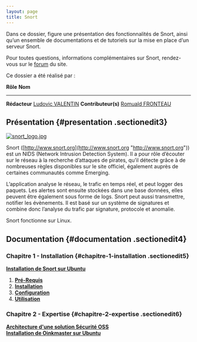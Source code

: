 ```yaml
---
layout: page
title: Snort 
---
```


Dans ce dossier, figure une présentation des fonctionnalités de Snort,
ainsi qu’un ensemble de documentations et de tutoriels sur la mise en
place d’un serveur Snort.

Pour toutes questions, informations complémentaires sur Snort,
rendez-vous sur le
[forum](http://forums.monitoring-fr.org/ "http://forums.monitoring-fr.org/")
du site.

Ce dossier a été réalisé par :

  **Rôle**              **Nom**
  --------------------- ---------------------------------------------------------------------------------------------------------------------------------------------------------
  **Rédacteur**         [Ludovic VALENTIN](http://www.monitoring-fr.org/community/members/ludovic-valentin/ "http://www.monitoring-fr.org/community/members/ludovic-valentin/")
  **Contributeur(s)**   [Romuald FRONTEAU](http://www.monitoring-fr.org/community/members/romuald-fronteau/ "http://www.monitoring-fr.org/community/members/romuald-fronteau/")

Présentation {#presentation .sectionedit3}
------------

[![snort\_logo.jpg](..//assets/media/securite/snort_logo.jpg "snort_logo.jpg")](..//_detail/securite/snort_logo.jpg@id=securite%253Asnort%253Astart.html "securite:snort_logo.jpg")

Snort
([http://www.snort.org](http://www.snort.org "http://www.snort.org"))
est un NIDS (Network Intrusion Detection System). Il a pour rôle
d’écouter sur le réseau à la recherche d’attaques de pirates, qu’il
détecte grâce à de nombreuses règles disponibles sur le site officiel,
également auprès de certaines communautés comme Emerging.

L’application analyse le réseau, le trafic en temps réel, et peut logger
des paquets. Les alertes sont ensuite stockées dans une base données,
elles peuvent être également sous forme de logs. Snort peut aussi
transmettre, notifier les évènements. Il est basé sur un système de
signatures et combine donc l’analyse du trafic par signature, protocole
et anomalie.

Snort fonctionne sur Linux.

Documentation {#documentation .sectionedit4}
-------------

### Chapitre 1 - Installation {#chapitre-1-installation .sectionedit5}

**[Installation de Snort sur
Ubuntu](snort-ubuntu-install.html "securite:snort:snort-ubuntu-install")**

1.  **[Pré-Requis](snort-ubuntu-install.html#pre-requis "securite:snort:snort-ubuntu-install")**
2.  **[Installation](snort-ubuntu-install.html#installation "securite:snort:snort-ubuntu-install")**
3.  **[Configuration](snort-ubuntu-install.html#configuration "securite:snort:snort-ubuntu-install")**
4.  **[Utilisation](snort-ubuntu-install.html#utilisation "securite:snort:snort-ubuntu-install")**

### Chapitre 2 - Expertise {#chapitre-2-expertise .sectionedit6}

**[Architecture d'une solution Sécurité
OSS](../architecture-oss/start.html "securite:architecture-oss:start")**
\
 **[Installation de Oinkmaster sur Ubuntu](oinkmaster-ubuntu-install.html "securite:snort:oinkmaster-ubuntu-install")**
